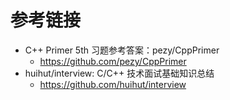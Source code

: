 # 参考链接
* C++ Primer 5th 习题参考答案：pezy/CppPrimer
    * https://github.com/pezy/CppPrimer
* huihut/interview: C/C++ 技术面试基础知识总结
    * https://github.com/huihut/interview
